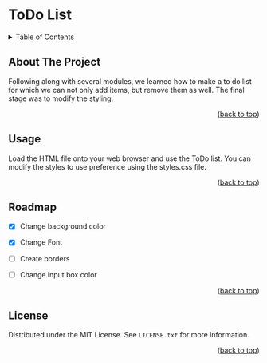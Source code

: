 <h1> ToDo List</h1>

<details>
  <summary>Table of Contents</summary>
  <ol>
    <li>
      <a href="#about-the-project">About The Project</a>
    </li>
    <li><a href="#usage">Usage</a></li>
    <li><a href="#roadmap">Roadmap</a></li>
    <li><a href="#license">License</a></li>
  </ol>
</details>


<!-- ABOUT THE PROJECT -->
## About The Project

Following along with several modules, we learned how to make a to do list for which we can not only add items, but remove them as well. The final stage was to modify the styling. 

<p align="right">(<a href="#top">back to top</a>)</p>


<!-- USAGE EXAMPLES -->
## Usage

Load the HTML file onto your web browser and use the ToDo list. You can modify the styles to use preference using the styles.css file. 

<p align="right">(<a href="#top">back to top</a>)</p>



<!-- ROADMAP -->
## Roadmap

- [X] Change background color
- [X] Change Font
- [ ] Create borders
- [ ] Change input box color


<p align="right">(<a href="#top">back to top</a>)</p>



<!-- LICENSE -->
## License

Distributed under the MIT License. See `LICENSE.txt` for more information.

<p align="right">(<a href="#top">back to top</a>)</p>
